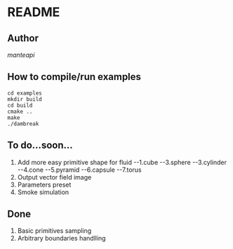README
======

Author
------
*manteapi*

How to compile/run examples
------------------------------------
    cd examples
    mkdir build
    cd build
    cmake ..
    make
    ./dambreak

To do...soon...
---------------

1. Add more easy primitive shape for fluid 
--1.cube
--3.sphere
--3.cylinder
--4.cone
--5.pyramid
--6.capsule
--7.torus
3. Output vector field image
4. Parameters preset
5. Smoke simulation

Done
----

1. Basic primitives sampling
1. Arbitrary boundaries handlling

